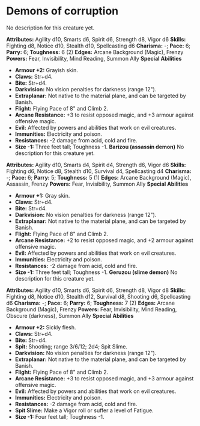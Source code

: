 # Demons of corruption

No description for this creature yet.

**Attributes:** Agility d10, Smarts d6, Spirit d6, Strength d8, Vigor
d6
**Skills:** Fighting d8, Notice d10, Stealth d10, Spellcasting d6
**Charisma:** -; **Pace:** 6; **Parry:** 6; **Toughness:** 6 (2)
**Edges:** Arcane Background (Magic), Frenzy
**Powers:** Fear, Invisibility, Mind Reading, Summon Ally
**Special Abilities**

- **Armour +2:** Grayish skin.
- **Claws:** Str+d4.
- **Bite:** Str+d4.
- **Darkvision:** No vision penalties for darkness (range 12").
- **Extraplanar:** Not native to the material plane, and can be targeted
by Banish.
- **Flight:** Flying Pace of 8" and Climb 2.
- **Arcane Resistance:** +3 to resist opposed magic, and +3 armour
against offensive magic.
- **Evil:** Affected by powers and abilities that work on evil
creatures.
- **Immunities:** Electricity and poison.
- **Resistances:** -2 damage from acid, cold and fire.
- **Size -1:** Three feet tall; Toughness -1.
**Barizou (assassin demon)**
No description for this creature yet.

**Attributes:** Agility d10, Smarts d4, Spirit d4, Strength d6, Vigor
d6
**Skills:** Fighting d6, Notice d8, Stealth d10, Survival d4,
Spellcasting d4
**Charisma:** -; **Pace:** 6; **Parry:** 5; **Toughness:** 5 (1)
**Edges:** Arcane Background (Magic), Assassin, Frenzy
**Powers:** Fear, Invisibility, Summon Ally
**Special Abilities**

- **Armour +1:** Gray skin.
- **Claws:** Str+d4.
- **Bite:** Str+d4.
- **Darkvision:** No vision penalties for darkness (range 12").
- **Extraplanar:** Not native to the material plane, and can be targeted
by Banish.
- **Flight:** Flying Pace of 8" and Climb 2.
- **Arcane Resistance:** +2 to resist opposed magic, and +2 armour
against offensive magic.
- **Evil:** Affected by powers and abilities that work on evil
creatures.
- **Immunities:** Electricity and poison.
- **Resistances:** -2 damage from acid, cold and fire.
- **Size -1:** Three feet tall; Toughness -1.
**Geruzou (slime demon)**
No description for this creature yet.

**Attributes:** Agility d10, Smarts d6, Spirit d6, Strength d8, Vigor
d8
**Skills:** Fighting d8, Notice d10, Stealth d12, Survival d8, Shooting
d6, Spellcasting d6
**Charisma:** -; **Pace:** 6; **Parry:** 6; **Toughness:** 7 (2)
**Edges:** Arcane Background (Magic), Frenzy
**Powers:** Fear, Invisibility, Mind Reading, Obscure (darkness), Summon
Ally
**Special Abilities**

- **Armour +2:** Sickly flesh.
- **Claws:** Str+d4.
- **Bite:** Str+d4.
- **Spit:** Shooting; range 3/6/12; 2d4; Spit Slime.
- **Darkvision:** No vision penalties for darkness (range 12").
- **Extraplanar:** Not native to the material plane, and can be targeted
by Banish.
- **Flight:** Flying Pace of 8" and Climb 2.
- **Arcane Resistance:** +3 to resist opposed magic, and +3 armour
against offensive magic.
- **Evil:** Affected by powers and abilities that work on evil
creatures.
- **Immunities:** Electricity and poison.
- **Resistances:** -2 damage from acid, cold and fire.
- **Spit Slime:** Make a Vigor roll or suffer a level of Fatigue.
- **Size -1:** Four feet tall; Toughness -1.
